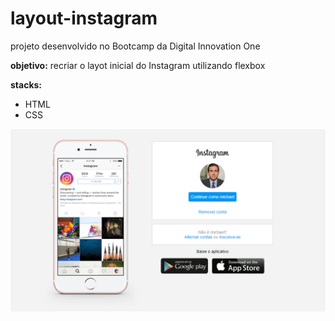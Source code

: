 # layout-instagram

projeto desenvolvido no Bootcamp da Digital Innovation One

**objetivo:** recriar o layot inicial do Instagram utilizando flexbox

**stacks:**
* HTML
* CSS

![layout-instagram](img/instagram-layout.PNG)





